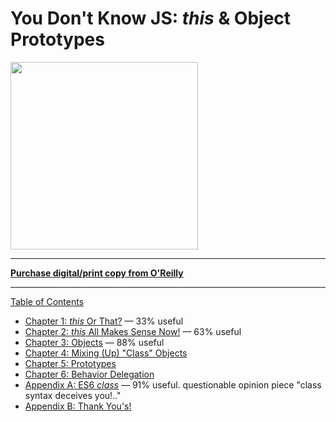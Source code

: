 # You Don't Know JS: *this* & Object Prototypes

<img src="cover.jpg" width="300">

-----

**[Purchase digital/print copy from O'Reilly](http://shop.oreilly.com/product/0636920033738.do)**

-----

[Table of Contents](toc.md)

* [Chapter 1: *this* Or That?](ch1.md) — 33% useful
* [Chapter 2: *this* All Makes Sense Now!](ch2.md) — 63% useful
* [Chapter 3: Objects](ch3.md) — 88% useful
* [Chapter 4: Mixing (Up) "Class" Objects](ch4.md)
* [Chapter 5: Prototypes](ch5.md)
* [Chapter 6: Behavior Delegation](ch6.md)
* [Appendix A: ES6 *class*](apA.md) — 91% useful. questionable opinion piece "class syntax deceives you!.."
* [Appendix B: Thank You's!](apB.md)
